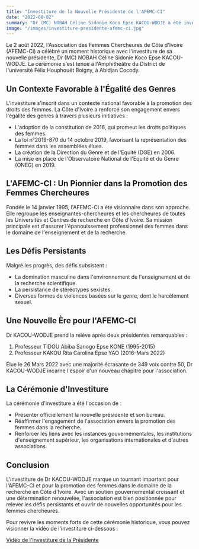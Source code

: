 ```yaml
---
title: "Investiture de la Nouvelle Présidente de l'AFEMC-CI"
date: "2022-08-02"
summary: "Dr (MC) NOBAH Céline Sidonie Koco Epse KACOU-WODJE a été investie comme nouvelle présidente de l'Association des Femmes Chercheures de Côte d'Ivoire (AFEMC-CI), marquant une étape importante dans la promotion de l'égalité des genres dans le domaine de la recherche."
image: "/images/investiture-presidente-afemc-ci.jpg"
---
```



Le 2 août 2022, l'Association des Femmes Chercheures de Côte d'Ivoire (AFEMC-CI) a célébré un moment historique avec l'investiture de sa nouvelle présidente, Dr (MC) NOBAH Céline Sidonie Koco Epse KACOU-WODJE. La cérémonie s'est tenue à l'Amphithéâtre du District de l'université Félix Houphouët Boigny, à Abidjan Cocody.

## Un Contexte Favorable à l'Égalité des Genres

L'investiture s'inscrit dans un contexte national favorable à la promotion des droits des femmes. La Côte d'Ivoire a renforcé son engagement envers l'égalité des genres à travers plusieurs initiatives :

- L'adoption de la constitution de 2016, qui promeut les droits politiques des femmes.
- La loi n°2019-870 du 14 octobre 2019, favorisant la représentation des femmes dans les assemblées élues.
- La création de la Direction du Genre et de l'Equité (DGE) en 2006.
- La mise en place de l'Observatoire National de l'Equité et du Genre (ONEG) en 2019.

## L'AFEMC-CI : Un Pionnier dans la Promotion des Femmes Chercheures

Fondée le 14 janvier 1995, l'AFEMC-CI a été visionnaire dans son approche. Elle regroupe les enseignantes-chercheures et les chercheures de toutes les Universités et Centres de recherche en Côte d'Ivoire. Sa mission principale est d'assurer l'épanouissement professionnel des femmes dans le domaine de l'enseignement et de la recherche.

## Les Défis Persistants

Malgré les progrès, des défis subsistent :

- La domination masculine dans l'environnement de l'enseignement et de la recherche scientifique.
- La persistance de stéréotypes sexistes.
- Diverses formes de violences basées sur le genre, dont le harcèlement sexuel.

## Une Nouvelle Ère pour l'AFEMC-CI

Dr KACOU-WODJE prend la relève après deux présidentes remarquables :

1. Professeur TIDOU Abiba Sanogo Epse KONE (1995-2015)
2. Professeur KAKOU Rita Carolina Epse YAO (2016-Mars 2022)

Élue le 26 Mars 2022 avec une majorité écrasante de 349 voix contre 50, Dr KACOU-WODJE incarne l'espoir d'un nouveau chapitre pour l'association.

## La Cérémonie d'Investiture

La cérémonie d'investiture a été l'occasion de :

- Présenter officiellement la nouvelle présidente et son bureau.
- Réaffirmer l'engagement de l'association envers la promotion des femmes dans la recherche.
- Renforcer les liens avec les instances gouvernementales, les institutions d'enseignement supérieur, les organisations internationales et d'autres associations.

## Conclusion

L'investiture de Dr KACOU-WODJE marque un tournant important pour l'AFEMC-CI et pour la promotion des femmes dans le domaine de la recherche en Côte d'Ivoire. Avec un soutien gouvernemental croissant et une détermination renouvelée, l'association est bien positionnée pour relever les défis persistants et ouvrir de nouvelles opportunités pour les femmes chercheures.

Pour revivre les moments forts de cette cérémonie historique, vous pouvez visionner la vidéo de l'investiture ci-dessous :

[Vidéo de l'Investiture de la Présidente](https://www.youtube.com/watch?v=5DKPkFZF95A)
